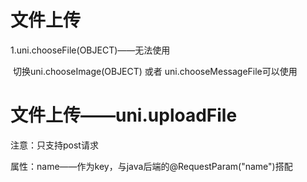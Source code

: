 # 文件上传

1.uni.chooseFile(OBJECT)——无法使用

​	切换uni.chooseImage(OBJECT) 或者 uni.chooseMessageFile可以使用

# 文件上传——uni.uploadFile

注意：只支持post请求

属性：name——作为key，与java后端的@RequestParam("name")搭配

